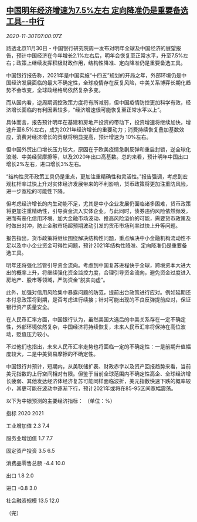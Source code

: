 <!--1606720994000-->
[中国明年经济增速为7.5%左右 定向降准仍是重要备选工具--中行](https://cn.reuters.com/article/boc-china-economy-1130-idCNKBS28A0JV)
------

<div><i>2020-11-30T07:00:07Z</i></div><p>路透北京11月30日 - 中国银行研究院周一发布对明年全球及中国经济的展望报告，预计中国经济在今年增长2.1%左右后，明年会恢复至正常水平，升至7.5%左右；政策上继续发挥积极财政作用，结构性降准、定向降准仍是重要备选工具。</p><p>中国银行报告称，2021年是中国实施“十四五”规划的开局之年，外部环境仍是中国经济发展面临的最大不确定性，全球疫情存在反复风险，中美关系博弈长期化趋势不会改变，全球政经格局依然复杂多变。</p><p>而从国内看，逆周期调控政策力度将有所减弱，但中国疫情防控更加科学有效，经济增长面临的有利因素较多，“经济增速很可能恢复至正常水平以上”。</p><p>具体而言，报告预计明年在基建和房地产投资的带动下，投资增速将继续加快，增速升至6.5%左右，成为2021年经济增长的重要动力；消费持续恢复叠加基数效应，消费对经济增长的贡献将明显提高，预计增速为 10%左右。</p><p>但中国外贸出口增长压力较大，原因在于欧美疫情急剧反弹和重启封锁，逆全球化浪潮、中美经贸摩擦等，以及2020年出口高基数。总的来看，预计明年中国出口增长2%左右，进口增长3%左右。</p><p>“结构性货币政策工具仍是重点，更加注重精确性和灵活性。”报告强调，考虑到宏观杠杆率过快上升对实体经济发展带来的不利影响，货币政策将更加注重防风险，进一步宽松的可能性下降。</p><p>但考虑经济增长的内生动能不足，尤其是中小企业发展仍面临诸多困难，货币政策将更加注重精确性，引导资金流入实体企业。与此同时，债券违约风险依然频发，进而有恶化信用环境、加大金融市场波动、推高风险溢价的可能，需要货币政策及时做出对冲，防止金融市场超预期波动引发的货币市场利率过快上升等问题。</p><p>报告指出，货币政策将继续围绕解决结构性问题，重点解决中小金融机构流动性不足以及中小企业资金可得性问题，预计2021年结构性降准、定向降准仍是重要备选工具。</p><p>明年还将强化监管引导资金流向。考虑到中国复苏进程快于全球，跨境资本大进大出的概率上升，将继续强化资金监控力度，合理引导资金流向，避免资金过度进入房地产、股市等领域，严防资金“脱实向虚”。</p><p>此外，加强对信用风险集中暴露问题的防范，提前出台政策进行应对。例如延期还本付息政策将到期，是否考虑进行续接；针对可能出现的不良反弹提前应对，保证银行资产质量安全。</p><p>在人民币汇率方面，中国银行认为，虽然美国大选后的中美关系存在一定不确定性，外部环境依然复杂，中国经济将持续恢复，未来人民币汇率将保持在高位波动，贬值压力较小。</p><p>不过他们也指出，未来人民币汇率走势也将面临一定的不确定性：一是前期升值幅度较大，二是中美贸易摩擦的不确定性。</p><p>中国银行并预计，短期内，从美联储扩表、财政赤字以及资产回报趋势来看，当前美元指数的上行空间相对有限。但鉴于当前全球范围内不确定性高企、全球经济增长疲弱、其他发达经济体经济复苏可能同样面临波折，美元指数快速下跌的概率较小，其更可能在波动中逐渐下行，预计2021年或将在85-95区间宽幅震荡。</p><p>以下为中银预测的主要经济指标： （单位：%）</p><p>指标 2020 2021</p><p>工业增加值 2.3 7.4</p><p>服务业增加值 1.7 7.7</p><p>固定资产投资 3.5 6.5</p><p>消费品零售总额 -4.4 10.0</p><p>出口 1.8 2.0</p><p>进口 -0.8 3.0</p><p>社会融资规模 13.5 12.0</p><p>（完）</p>
